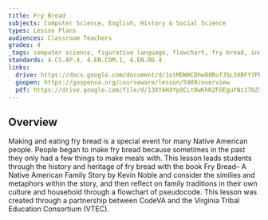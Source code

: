 ```yaml
---
title: Fry Bread
subjects: Computer Science, English, History & Social Science
types: Lesson Plans
audiences: Classroom Teachers
grades: 4
_tags: computer science, figurative language, flowchart, fry bread, indigenous, metaphor, native american, simile, virginia studies
standards: 4.CS.AP.4, 4.EN.COM.1, 4.EN.RD.4
links:
  drive: https://docs.google.com/document/d/1otMDWHCDhw88RufJ5L39BFY7PkB7B2e-Ud_Z2K9Mt18/edit#heading=h.gjdgxs
  goopen: https://goopenva.org/courseware/lesson/5989/overview
  pdf: https://drive.google.com/file/d/13XY4HXYpOCLt0wKhKZFDEguYNz17bZSk/view?usp=drive_link
---
```


## Overview

Making and eating fry bread is a special event for many Native American people. People began to make fry bread because sometimes in the past they only had a few things to make meals with. This lesson leads students through the history and heritage of fry bread with the book Fry Bread– A Native American Family Story by Kevin Noble and consider the similies and metaphors within the story, and then reflect on family traditions in their own culture and household through a flowchart of pseudocode. This lesson was created through a partnership between CodeVA and the Virginia Tribal Education Consortium (VTEC). 

